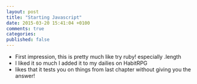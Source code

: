 ```yaml
---
layout: post
title: "Starting Javascript"
date: 2015-03-20 15:41:04 +0100
comments: true
categories:
published: false
---
```

- First impression, this is pretty much like try ruby! especially .length
- I liked it so much I added it to my dailies on HabitRPG
-  likes that it tests you on things from last chapter without giving you the answer!

